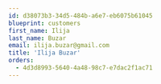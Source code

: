 ```yaml
---
id: d38073b3-34d5-484b-a6e7-eb6075b61045
blueprint: customers
first_name: Ilija
last_name: Buzar
email: ilija.buzar@gmail.com
title: 'Ilija Buzar'
orders:
  - 4d3d8993-5640-4a48-98c7-e7dac2f1ac71
---
```

